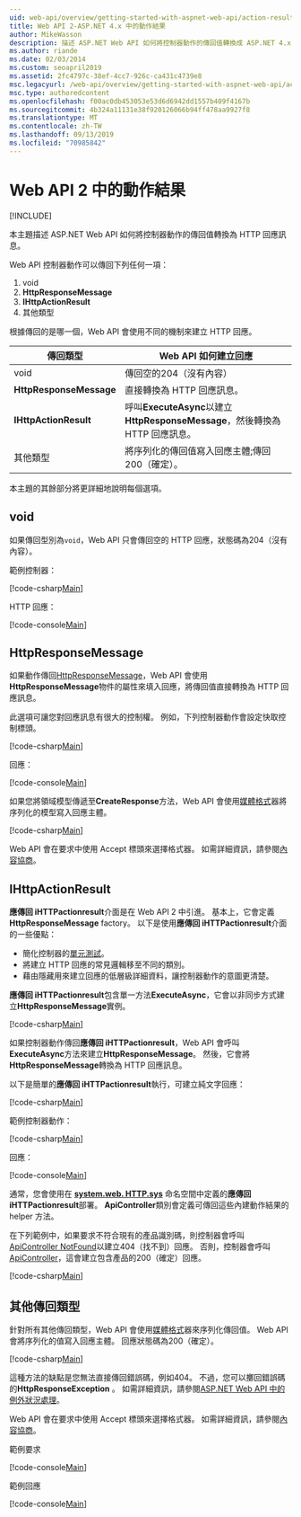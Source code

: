 ```yaml
---
uid: web-api/overview/getting-started-with-aspnet-web-api/action-results
title: Web API 2-ASP.NET 4.x 中的動作結果
author: MikeWasson
description: 描述 ASP.NET Web API 如何將控制器動作的傳回值轉換成 ASP.NET 4.x 中的 HTTP 回應訊息。
ms.author: riande
ms.date: 02/03/2014
ms.custom: seoapril2019
ms.assetid: 2fc4797c-38ef-4cc7-926c-ca431c4739e8
msc.legacyurl: /web-api/overview/getting-started-with-aspnet-web-api/action-results
msc.type: authoredcontent
ms.openlocfilehash: f00ac0db453053e53d6d6942dd1557b409f4167b
ms.sourcegitcommit: 4b324a11131e38f920126066b94ff478aa9927f8
ms.translationtype: MT
ms.contentlocale: zh-TW
ms.lasthandoff: 09/13/2019
ms.locfileid: "70985842"
---
```

# <a name="action-results-in-web-api-2"></a>Web API 2 中的動作結果

[!INCLUDE[](~/includes/coreWebAPI.md)]

本主題描述 ASP.NET Web API 如何將控制器動作的傳回值轉換為 HTTP 回應訊息。

Web API 控制器動作可以傳回下列任何一項：

1. void
2. **HttpResponseMessage**
3. **IHttpActionResult**
4. 其他類型

根據傳回的是哪一個，Web API 會使用不同的機制來建立 HTTP 回應。

| 傳回類型 | Web API 如何建立回應 |
| --- | --- |
| void | 傳回空的204（沒有內容） |
| **HttpResponseMessage** | 直接轉換為 HTTP 回應訊息。 |
| **IHttpActionResult** | 呼叫**ExecuteAsync**以建立**HttpResponseMessage**，然後轉換為 HTTP 回應訊息。 |
| 其他類型 | 將序列化的傳回值寫入回應主體;傳回200（確定）。 |

本主題的其餘部分將更詳細地說明每個選項。

## <a name="void"></a>void

如果傳回型別為`void`，Web API 只會傳回空的 HTTP 回應，狀態碼為204（沒有內容）。

範例控制器：

[!code-csharp[Main](action-results/samples/sample1.cs)]

HTTP 回應：

[!code-console[Main](action-results/samples/sample2.cmd)]

## <a name="httpresponsemessage"></a>HttpResponseMessage

如果動作傳回[HttpResponseMessage](https://msdn.microsoft.com/library/system.net.http.httpresponsemessage.aspx)，Web API 會使用**HttpResponseMessage**物件的屬性來填入回應，將傳回值直接轉換為 HTTP 回應訊息。

此選項可讓您對回應訊息有很大的控制權。 例如，下列控制器動作會設定快取控制標頭。

[!code-csharp[Main](action-results/samples/sample3.cs)]

回應：

[!code-console[Main](action-results/samples/sample4.cmd?highlight=2)]

如果您將領域模型傳遞至**CreateResponse**方法，Web API 會使用[媒體格式](../formats-and-model-binding/media-formatters.md)器將序列化的模型寫入回應主體。

[!code-csharp[Main](action-results/samples/sample5.cs)]

Web API 會在要求中使用 Accept 標頭來選擇格式器。 如需詳細資訊，請參閱[內容協商](../formats-and-model-binding/content-negotiation.md)。

## <a name="ihttpactionresult"></a>IHttpActionResult

**應傳回 iHTTPactionresult**介面是在 Web API 2 中引進。 基本上，它會定義**HttpResponseMessage** factory。 以下是使用**應傳回 iHTTPactionresult**介面的一些優點：

- 簡化控制器的[單元測試](../testing-and-debugging/unit-testing-controllers-in-web-api.md)。
- 將建立 HTTP 回應的常見邏輯移至不同的類別。
- 藉由隱藏用來建立回應的低層級詳細資料，讓控制器動作的意圖更清楚。

**應傳回 iHTTPactionresult**包含單一方法**ExecuteAsync**，它會以非同步方式建立**HttpResponseMessage**實例。

[!code-csharp[Main](action-results/samples/sample6.cs)]

如果控制器動作傳回**應傳回 iHTTPactionresult**，Web API 會呼叫**ExecuteAsync**方法來建立**HttpResponseMessage**。 然後，它會將**HttpResponseMessage**轉換為 HTTP 回應訊息。

以下是簡單的**應傳回 iHTTPactionresult**執行，可建立純文字回應：

[!code-csharp[Main](action-results/samples/sample7.cs)]

範例控制器動作：

[!code-csharp[Main](action-results/samples/sample8.cs)]

回應：

[!code-console[Main](action-results/samples/sample9.cmd)]

通常，您會使用在 **[system.web. HTTP.sys](https://msdn.microsoft.com/library/system.web.http.results.aspx)** 命名空間中定義的**應傳回 iHTTPactionresult**部署。 **ApiController**類別會定義可傳回這些內建動作結果的 helper 方法。

在下列範例中，如果要求不符合現有的產品識別碼，則控制器會呼叫[ApiController NotFound](https://msdn.microsoft.com/library/system.web.http.apicontroller.notfound.aspx)以建立404（找不到）回應。 否則，控制器會呼叫[ApiController](https://msdn.microsoft.com/library/dn314591.aspx)，這會建立包含產品的200（確定）回應。

[!code-csharp[Main](action-results/samples/sample10.cs)]

## <a name="other-return-types"></a>其他傳回類型

針對所有其他傳回類型，Web API 會使用[媒體格式](../formats-and-model-binding/media-formatters.md)器來序列化傳回值。 Web API 會將序列化的值寫入回應主體。 回應狀態碼為200（確定）。

[!code-csharp[Main](action-results/samples/sample11.cs)]

這種方法的缺點是您無法直接傳回錯誤碼，例如404。 不過，您可以擲回錯誤碼的**HttpResponseException** 。 如需詳細資訊，請參閱[ASP.NET Web API 中的例外狀況處理](../error-handling/exception-handling.md)。

Web API 會在要求中使用 Accept 標頭來選擇格式器。 如需詳細資訊，請參閱[內容協商](../formats-and-model-binding/content-negotiation.md)。

範例要求

[!code-console[Main](action-results/samples/sample12.cmd)]

範例回應

[!code-console[Main](action-results/samples/sample13.cmd)]
